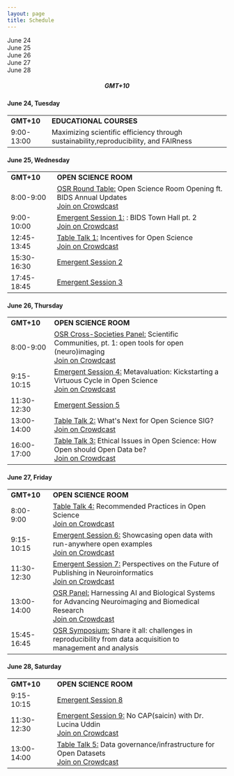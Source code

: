 ```yaml
---
layout: page
title: Schedule
---
```


<div class="schedule-days">
  <div id="day-06-24" class="schedule-day active" onclick="showScheduleForDay('06-24')">June 24</div>
  <div id="day-06-25" class="schedule-day" onclick="showScheduleForDay('06-25')">June 25</div>
  <div id="day-06-26" class="schedule-day" onclick="showScheduleForDay('06-26')">June 26</div>
  <div id="day-06-27" class="schedule-day" onclick="showScheduleForDay('06-27')">June 27</div>
  <div id="day-06-28" class="schedule-day" onclick="showScheduleForDay('06-28')">June 28</div>
</div>

<h5 style="text-align: center;">
GMT+10
</h5>

<!-- ## Coming soon!
Meanwhile, please find the information in the following sections:
* [Panel Discussions](/panel.md)
* [Table Talk](/tabletalk.md)
* [Emergent Sessions](/emergent.md)
* [Symposium](/symposium.md)
* [Educational Courses](/educational.md) -->

<div id="schedule-06-24" class="schedule-block">
    <h4>June 24, Tuesday</h4>
    <div class="schedule-content">
        <table class="osr-schedule">
            <tr>
                <td><b>GMT+10</b></td>
                <td><b>EDUCATIONAL COURSES</b></td>
            </tr>
            <tr>
                <td>9:00-13:00</td>
                <td>
                    <div>Maximizing scientific efficiency through sustainability,reproducibility, and FAIRness </div>
                    <!-- <div><a href="https://www.crowdcast.io/c/panel-1-bills" target="_blank">Join on Crowdcast</a></div> -->
                </td>
            </tr>
        </table>
    </div>
</div>

<div id="schedule-06-25" class="schedule-block">
    <h4>June 25, Wednesday</h4>
    <div class="schedule-content">
        <table class="osr-schedule">
            <tr>
                <td><b>GMT+10</b></td>
                <td><b>OPEN SCIENCE ROOM</b></td>
            </tr>
            <tr>
                <td>8:00-9:00</td>
                <td>
                    <div><a href="https://ohbm.github.io/osr2025/panel/" target="_blank">OSR Round Table:</a> Open Science Room Opening ft. BIDS Annual Updates  </div>
                    <div><a href="https://www.crowdcast.io/c/osr-round-table-1" target="_blank">Join on Crowdcast</a></div>
                </td>
            </tr>
            <tr>
                <td>9:00-10:00</td>
                <td>
                    <div><a href="https://ohbm.github.io/osr2025/emergent/" target="_blank">Emergent Session 1:</a> : BIDS Town Hall pt. 2</div>
                    <div><a href="https://www.crowdcast.io/c/osr-round-table-1" target="_blank">Join on Crowdcast</a></div>
                </td>
            </tr>
            <tr>
                <td>12:45-13:45</td>
                <td>
                    <div><a href="https://ohbm.github.io/osr2025/tabletalk/" target="_blank">Table Talk 1:</a> Incentives for Open Science</div>
                    <div><a href="https://www.crowdcast.io/c/osr-2025-table-talk-1-incentives" target="_blank">Join on Crowdcast</a></div>
                </td>
            </tr>
            <tr>
                <td>15:30-16:30</td>
                <td>
                    <div><a href="https://ohbm.github.io/osr2025/emergent/" target="_blank">Emergent Session 2</a> </div>
                    <!-- <div><a href="https://www.crowdcast.io/e/osr-2025-emergent-1" target="_blank">Join on Crowdcast</a></div> -->
                </td>
            </tr>
            <tr>
                <td>17:45-18:45</td>
                <td>
                    <div><a href="https://ohbm.github.io/osr2025/emergent/" target="_blank">Emergent Session 3</a> </div>
                    <!-- <div><a href="https://www.crowdcast.io/c/osr-2025-emergent-1" target="_blank">Join on Crowdcast</a></div> -->
                </td>
            </tr>
        </table>
    </div>
</div>

<div id="schedule-06-26" class="schedule-block">
    <h4>June 26, Thursday</h4>
    <div class="schedule-content">
        <table class="osr-schedule">
            <tr>
                <td><b>GMT+10</b></td>
                <td><b>OPEN SCIENCE ROOM</b></td>
            </tr>
            <tr>
                <td>8:00-9:00</td>
                <td>
                    <div><a href="https://ohbm.github.io/osr2025/panel/" target="_blank">OSR Cross-Societies Panel:</a> Scientific Communities, pt. 1: open tools for open (neuro)imaging</div>
                    <div><a href="https://www.crowdcast.io/c/panel-1-cross-societies" target="_blank">Join on Crowdcast</a></div>
                </td>
            </tr>
            <tr>
                <td>9:15-10:15</td>
                <td>
                    <div><a href="https://ohbm.github.io/osr2025/emergent/" target="_blank">Emergent Session 4:</a> Metavaluation: Kickstarting a Virtuous Cycle in Open Science</div>
                    <div><a href="https://www.crowdcast.io/c/osr-2025-emergent-4-metavaluation" target="_blank">Join on Crowdcast</a></div>
                </td>
            </tr>
            <tr>
                <td>11:30-12:30</td>
                <td>
                    <div><a href="https://ohbm.github.io/osr2025/emergent/" target="_blank">Emergent Session 5</a> </div>
                    <!-- <div><a href="https://www.crowdcast.io/e/osr-2025-emergent-2" target="_blank">Join on Crowdcast</a></div> -->
                </td>
            </tr>
            <tr>
                <td>13:00-14:00</td>
                <td>
                    <div><a href="https://ohbm.github.io/osr2025/tabletalk/" target="_blank">Table Talk 2:</a> What's Next for Open Science SIG?</div>
                    <div><a href="https://www.crowdcast.io/c/osr-2025-table-talk-2-ossig" target="_blank">Join on Crowdcast</a></div>
                </td>
            </tr>
            <tr>
                <td>16:00-17:00</td>
                <td>
                    <div><a href="https://ohbm.github.io/osr2025/tabletalk/" target="_blank">Table Talk 3:</a> Ethical Issues in Open Science: How Open should Open Data be?</div>
                    <div><a href="https://www.crowdcast.io/c/osr-2025-table-talk-3" target="_blank">Join on Crowdcast</a></div>
                </td>
            </tr>
        </table>
    </div>
</div>

<div id="schedule-06-27" class="schedule-block">
    <h4>June 27, Friday</h4>
    <div class="schedule-content">
        <table class="osr-schedule">
            <tr>
                <td><b>GMT+10</b></td>
                <td><b>OPEN SCIENCE ROOM</b></td>
            </tr>
            <tr>
                <td>8:00-9:00</td>
                <td>
                    <div><a href="https://ohbm.github.io/osr2025/tabletalk/" target="_blank">Table Talk 4:</a> Recommended Practices in Open Science</div>
                    <div><a href="https://www.crowdcast.io/c/osr-2025-table-talk-4" target="_blank">Join on Crowdcast</a></div>
                </td>
            </tr>
            <tr>
                <td>9:15-10:15</td>
                <td>
                    <div><a href="https://ohbm.github.io/osr2025/emergent/" target="_blank">Emergent Session 6:</a> Showcasing open data with run-anywhere open examples </div>
                    <div><a href="https://www.crowdcast.io/c/osr-2025-emergent-6-opendata" target="_blank">Join on Crowdcast</a></div>
                </td>
            </tr>
            <tr>
                <td>11:30-12:30</td>
                <td>
                    <div><a href="https://ohbm.github.io/osr2025/tabletalk/" target="_blank">Emergent Session 7:</a> Perspectives on the Future of Publishing in Neuroinformatics </div>
                    <div><a href="https://www.crowdcast.io/c/osr-2025-emergent-7-publishing" target="_blank">Join on Crowdcast</a></div>
                </td>
            </tr>
            <tr>
                <td>13:00-14:00</td>
                <td>
                    <div><a href="https://ohbm.github.io/osr2025/panel/" target="_blank">OSR Panel:</a> Harnessing AI and Biological Systems for Advancing Neuroimaging and Biomedical Research</div>
                    <div><a href="https://www.crowdcast.io/c/panel-2-harnessing-ai" target="_blank">Join on Crowdcast</a></div>
                </td>
            </tr>
            <tr>
                <td>15:45-16:45</td>
                <td>
                    <div><a href="https://ohbm.github.io/osr2025/symposium/" target="_blank">OSR Symposium:</a> Share it all: challenges in reproducibility from data acquisition to management and analysis</div>
                </td>
            </tr>
        </table>
    </div>
</div>

<div id="schedule-06-28" class="schedule-block">
    <h4>June 28, Saturday</h4>
    <div class="schedule-content">   
        <table class="osr-schedule">
            <tr>
                <td><b>GMT+10</b></td>
                <td><b>OPEN SCIENCE ROOM</b></td>
            </tr>
            <tr>
                <td>9:15-10:15</td>
                <td>
                    <div><a href="https://ohbm.github.io/osr2025/emergent/" target="_blank">Emergent Session 8</a> </div>
                    <!-- <div><a href="https://www.crowdcast.io/c/panel-5-asia" target="_blank">Join on Crowdcast</a></div> -->
                </td>
            </tr>
            <tr>
                <td>11:30-12:30</td>
                <td>
                    <div><a href="https://ohbm.github.io/osr2025/emergent/" target="_blank">Emergent Session 9:</a> No CAP(saicin) with Dr. Lucina Uddin</div>
                    <div><a href="https://www.crowdcast.io/c/osr-2025-emergent-9" target="_blank">Join on Crowdcast</a></div>
                </td>
            </tr>
            <tr>
                <td>13:00-14:00</td>
                <td>
                    <div><a href="https://ohbm.github.io/osr2025/tabletalk/" target="_blank">Table Talk 5:</a> Data governance/infrastructure for Open Datasets</div>
                    <div><a href="https://www.crowdcast.io/c/osr-2025-table-talk-5" target="_blank">Join on Crowdcast</a></div>
                </td>
            </tr>
        </table>
    </div>
</div>

<div class="schedule-leave-space-before-footer">
</div>

<script>
const ALL_DAYS = ["06-24", "06-25", "06-26", "06-27", "06-28"];

function setupActiveDayTab(activeDay) {
    /* First, remove the "active" classname for all tabs */
    ALL_DAYS.forEach(day => {
        let divDay = document.getElementById(`day-${day}`);
        divDay.className = divDay.className.replace("active", "");
    });
    
    /* Then add it to the appropriate day */
    let divDay = document.getElementById(`day-${activeDay}`);
    divDay.className = `${divDay.className} active`;
}

function setupActiveDaySchedule(activeDay) {
    /* First, hide all the schedule blocks */
    ALL_DAYS.forEach(day => {
        let divDay = document.getElementById(`schedule-${day}`);
        divDay.className = divDay.className.replace("active", "");
    });
    
    /* Then display:block to show the appropriate one */
    let divDay = document.getElementById(`schedule-${activeDay}`);
    divDay.className = `${divDay.className} active`;
}

function showScheduleForDay(day) {
    setupActiveDayTab(day);
    setupActiveDaySchedule(day);
}

// Call showScheduleForDay with the default day
showScheduleForDay('06-24');

</script>

<script>
!function(d,s,id){var js,fjs=d.getElementsByTagName(s)[0];if(!d.getElementById(id)){js=d.createElement(s);js.id=id;js.src='https://plugins.eventable.com/eventable.js';fjs.parentNode.insertBefore(js,fjs);}}(document,'script', 'eventable-script');
</script>
